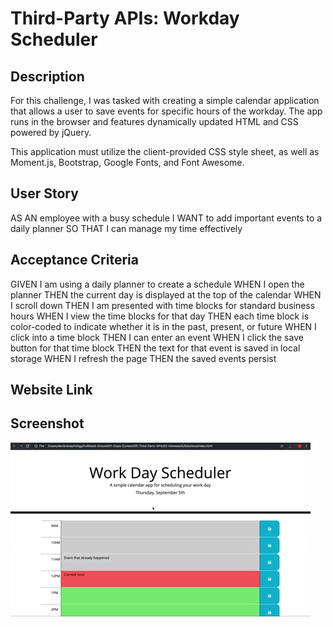 # Third-Party APIs: Workday Scheduler

## Description
For this challenge, I was tasked with creating a simple calendar application that allows a user to save events for specific hours of the workday. The app runs in the browser and features dynamically updated HTML and CSS powered by jQuery.

This application must utilize the client-provided CSS style sheet, as well as Moment.js, Bootstrap, Google Fonts, and Font Awesome.

## User Story

AS AN employee with a busy schedule
I WANT to add important events to a daily planner
SO THAT I can manage my time effectively

## Acceptance Criteria

GIVEN I am using a daily planner to create a schedule
WHEN I open the planner
THEN the current day is displayed at the top of the calendar
WHEN I scroll down
THEN I am presented with time blocks for standard business hours
WHEN I view the time blocks for that day
THEN each time block is color-coded to indicate whether it is in the past, present, or future
WHEN I click into a time block
THEN I can enter an event
WHEN I click the save button for that time block
THEN the text for that event is saved in local storage
WHEN I refresh the page
THEN the saved events persist

## Website Link 



## Screenshot 

![screenshot](https://github.com/sajees89/work-day-scheduler/blob/main/assets/05-third-party-apis-homework-demo.gif)
